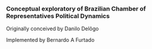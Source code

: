 ### Conceptual exploratory of Brazilian Chamber of Representatives Political Dynamics


Originally conceived by Danilo Delôgo

Implemented by Bernardo A Furtado
